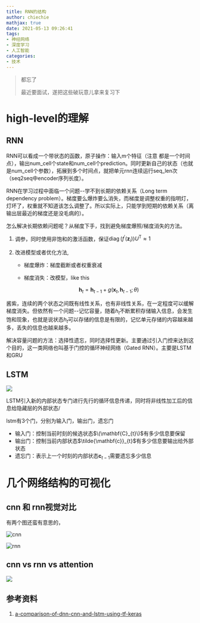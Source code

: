 ```yaml
---
title: RNN的结构
author: chiechie
mathjax: true
date: 2021-05-13 09:26:41
tags:
- 神经网络
- 深度学习
- 人工智能
categories:
- 技术
---
```


> 都忘了
> 
> 最近要面试，遂把这些破玩意儿拿来复习下


# high-level的理解

## RNN

RNN可以看成一个带状态的函数，原子操作：输入m个特征（注意 都是一个时间点），输出num_cell个state和num_cell个prediction。同时更新自己的状态（也就是num_cell个参数），拓展到多个时间点，就把单元rnn连续运行seq_len次（seq2seq中encoder序列长度）。

RNN在学习过程中面临一个问题--学不到长期的依赖关系（Long term dependency problem）。梯度要么爆炸要么消失，而梯度是调整权重的指明灯，灯坏了，权重就不知道该怎么调整了。所以实际上，只能学到短期的依赖关系（离输出层最近的梯度还是没毛病的）。

怎么解决长期依赖问题呢？从梯度下手，找到避免梯度爆照/梯度消失的方法。

1. 调参，同时使用非饱和的激活函数，保证$\operatorname{diag}\left(f^{\prime}\left(\mathbf{z}_{i}\right)\right) U^{\mathrm{T}} \approx 1$
   
2. 改进模型或者优化方法, 
    - 梯度爆炸：梯度截断或者权重衰减
    - 梯度消失：改模型，like this
      
      $$ \mathbf{h}_{t}=\mathbf{h}_{t-1}+g\left(\mathbf{x}_{t}, \mathbf{h}_{t-1} ; \theta\right) $$
    
 酱紫，连续的两个状态之间既有线性关系，也有非线性关系，在一定程度可以缓解梯度消失。但依然有一个问题--记忆容量，随着$h_t$不断累积存储输入信息，会发生饱和现象，也就是说状态$h_t$可以存储的信息是有限的，记忆单元存储的内容越来越多，丢失的信息也越来越多。

解决容量问题的方法：选择性遗忘，同时选择性更新。主要通过引入门控来达到这个目的，这一类网络也叫基于门控的循环神经网络（Gated RNN）。主要是LSTM和GRU
 

## LSTM

![](lstm.png)

LSTM引入新的内部状态专门进行先行的循环信息传递，同时将非线性加工后的信息给隐藏层的外部状态/

lstm有3个门，分别为输入门，输出门，遗忘门

- 输入门：控制当前时刻的候选状态$\(\mathbf{C}_{t}\)$有多少信息要保留
- 输出门：控制当前内部状态$\tilde{\mathbf{c}}_{t}$有多少信息要输出给外部状态
- 遗忘门：表示上一个时刻的内部状态$\mathbf{c}_{t-1}$需要遗忘多少信息

# 几个网络结构的可视化

## cnn 和 rnn视觉对比

有两个图还蛮有意思的，

![cnn](https://miro.medium.com/max/3058/1*W34PwVsbTm_3EbJozaWWdA.jpeg)

![rnn](https://firebasestorage.googleapis.com/v0/b/firescript-577a2.appspot.com/o/imgs%2Fapp%2Frf_learning%2FoIsH5iVKwV.png?alt=media&token=05e8189e-dd5f-4781-910c-a46bb9fa4eaf)


## cnn vs rnn vs attention

 ![](https://firebasestorage.googleapis.com/v0/b/firescript-577a2.appspot.com/o/imgs%2Fapp%2Frf_learning%2F_n2z_XQqI2.png?alt=media&token=facfccac-e8ac-4895-a84c-7add43cd165a)



## 参考资料
1. [a-comparison-of-dnn-cnn-and-lstm-using-tf-keras](https://towardsdatascience.com/a-comparison-of-dnn-cnn-and-lstm-using-tf-keras-2191f8c77bbe)
